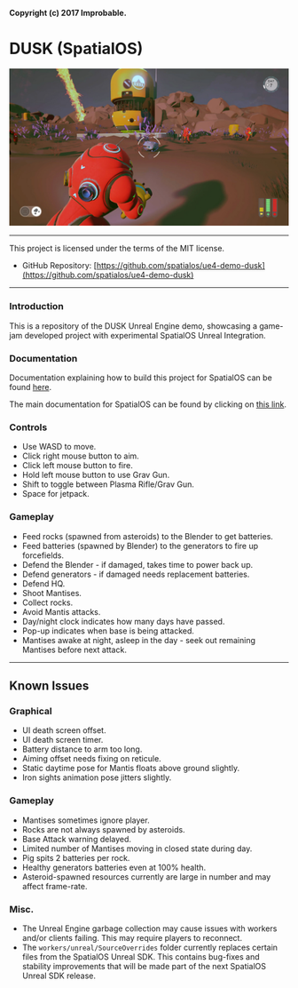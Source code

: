 **Copyright (c) 2017 Improbable.**


# DUSK (SpatialOS)

![DUSK image](dusk_image.jpg)

*****

This project is licensed under the terms of the MIT license.
* GitHub Repository:  [https://github.com/spatialos/ue4-demo-dusk](https://github.com/spatialos/ue4-demo-dusk)

*****

### Introduction

This is a repository of the DUSK Unreal Engine demo, showcasing a game-jam developed project with experimental SpatialOS Unreal Integration.

### Documentation

Documentation explaining how to build this project for SpatialOS can be found [here](https://spatialos.improbable.io/docs/reference/10.1/experimental/unreal/setup-example-projects).

The main documentation for SpatialOS can be found by clicking on [this link](https://spatialos.improbable.io/docs/reference/latest/index).

### Controls

+ Use WASD to move.
+ Click right mouse button to aim.
+ Click left mouse button to fire.
+ Hold left mouse button to use Grav Gun.
+ Shift to toggle between Plasma Rifle/Grav Gun.
+ Space for jetpack.


### Gameplay
+ Feed rocks (spawned from asteroids) to the Blender to get batteries.
+ Feed batteries (spawned by Blender) to the generators to fire up forcefields.
+ Defend the Blender - if damaged, takes time to power back up.
+ Defend generators - if damaged needs replacement batteries.
+ Defend HQ.
+ Shoot Mantises.
+ Collect rocks.
+ Avoid Mantis attacks.
+ Day/night clock indicates how many days have passed.
+ Pop-up indicates when base is being attacked.
+ Mantises awake at night, asleep in the day - seek out remaining Mantises before next attack.

*****

## Known Issues

### Graphical 

+ UI death screen offset.
+ UI death screen timer.
+ Battery distance to arm too long.
+ Aiming offset needs fixing on reticule.
+ Static daytime pose for Mantis floats above ground slightly.
+ Iron sights animation pose jitters slightly.

### Gameplay 

+ Mantises sometimes ignore player.
+ Rocks are not always spawned by asteroids.
+ Base Attack warning delayed.
+ Limited number of Mantises moving in closed state during day.
+ Pig spits 2 batteries per rock.
+ Healthy generators batteries even at 100% health.
+ Asteroid-spawned resources currently are large in number and may affect frame-rate.

### Misc. 

+ The Unreal Engine garbage collection may cause issues with workers and/or clients failing. This may require players to reconnect.
+ The `workers/unreal/SourceOverrides` folder currently replaces certain files from the SpatialOS Unreal SDK.
  This contains bug-fixes and stability improvements that will be made part of the next SpatialOS Unreal SDK release.


